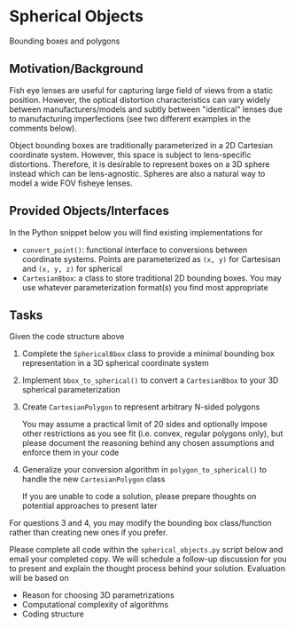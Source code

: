 # Spherical Objects

Bounding boxes and polygons

## Motivation/Background

Fish eye lenses are useful for capturing large field of views from a static position. However, the optical distortion characteristics can vary widely between manufacturers/models and subtly between "identical" lenses due to manufacturing imperfections (see two different examples in the comments below).

Object bounding boxes are traditionally parameterized in a 2D Cartesian coordinate system. However, this space is subject to lens-specific distortions. Therefore, it is desirable to represent boxes on a 3D sphere instead which can be lens-agnostic. Spheres are also a natural way to model a wide FOV fisheye lenses.


## Provided Objects/Interfaces

In the Python snippet below you will find existing implementations for

* `convert_point()`: functional interface to conversions between coordinate systems. Points are parameterized as `(x, y)` for Cartesisan and `(x, y, z)` for spherical 
* `CartesianBbox`: a class to store traditional 2D bounding boxes. You may use whatever parameterization format(s) you find most appropriate

## Tasks

Given the code structure above

1. Complete the `SphericalBbox` class to provide a minimal bounding box representation in a 3D spherical coordinate system
2. Implement `bbox_to_spherical()` to convert a `CartesianBbox` to your 3D spherical parameterization
3. Create `CartesianPolygon` to represent arbitrary N-sided polygons

    You may assume a practical limit of 20 sides and optionally impose other restrictions as you see fit (i.e. convex, regular polygons only), but please document the reasoning behind any chosen assumptions and enforce them in your code

4. Generalize your conversion algorithm in `polygon_to_spherical()` to handle the new `CartesianPolygon` class 

    If you are unable to code a solution, please prepare thoughts on potential approaches to present later

For questions 3 and 4, you may modify the bounding box class/function rather than creating new ones if you prefer. 

Please complete all code within the `spherical_objects.py` script below and email your completed copy. We will schedule a follow-up discussion for you to present and explain the thought process behind your solution. Evaluation will be based on 

* Reason for choosing 3D parametrizations
* Computational complexity of algorithms
* Coding structure

